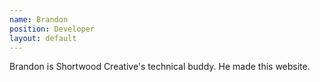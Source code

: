 ```yaml
---
name: Brandon
position: Developer
layout: default
---
```

Brandon is Shortwood Creative's technical buddy. He made this website.
